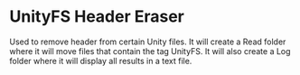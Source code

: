 # UnityFS Header Eraser
Used to remove header from certain Unity files.
It will create a Read folder where it will move files that contain the tag UnityFS.
It will also create a Log folder where it will display all results in a text file.
